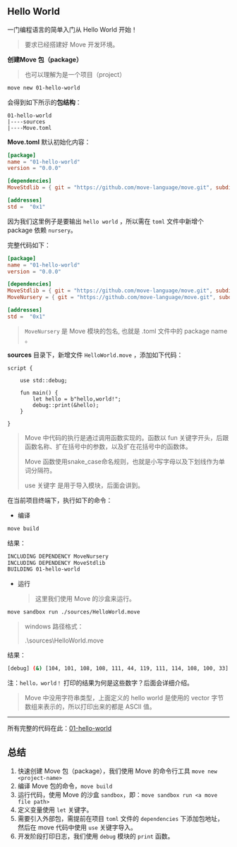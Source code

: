 ## Hello World

一门编程语言的简单入门从 Hello World 开始！

> 要求已经搭建好 Move 开发环境。

**创建Move 包（package）**

> 也可以理解为是一个项目（project）

```bash
move new 01-hello-world
```

会得到如下所示的**包结构**：

```
01-hello-world
|----sources
|----Move.toml
```

**Move.toml** 默认初始化内容：

```toml
[package]
name = "01-hello-world"
version = "0.0.0"

[dependencies]
MoveStdlib = { git = "https://github.com/move-language/move.git", subdir = "language/move-stdlib", rev = "main" }

[addresses]
std =  "0x1"
```

因为我们这里例子是要输出 `hello world` ，所以需在 `toml` 文件中新增个 package 依赖 `nursery`。

完整代码如下：

```toml
[package]
name = "01-hello-world"
version = "0.0.0"

[dependencies]
MoveStdlib = { git = "https://github.com/move-language/move.git", subdir = "language/move-stdlib", rev = "main" }
MoveNursery = { git = "https://github.com/move-language/move.git", subdir = "language/move-stdlib/nursery", rev = "main" }

[addresses]
std =  "0x1"

```

> `MoveNursery` 是 Move 模块的包名, 也就是 .toml 文件中的 package name 。

**sources** 目录下，新增文件 `HelloWorld.move` ，添加如下代码：

```move
script {

    use std::debug;

    fun main() {
        let hello = b"hello,world!";
        debug::print(&hello);
    }

}
```

> Move 中代码的执行是通过调用函数实现的。函数以 fun 关键字开头，后跟函数名称、扩在括号中的参数，以及扩在花括号中的函数体。
>
> Move 函数使用snake_case命名规则，也就是小写字母以及下划线作为单词分隔符。
>
> use 关键字 是用于导入模块，后面会讲到。

在当前项目终端下，执行如下的命令：

- 编译

```bash
move build
```
结果：

```bash
INCLUDING DEPENDENCY MoveNursery
INCLUDING DEPENDENCY MoveStdlib 
BUILDING 01-hello-world
```

- 运行

  > 这里我们使用 Move 的沙盒来运行。

```bash
move sandbox run ./sources/HelloWorld.move
```

> windows 路径格式：
>
> .\sources\HelloWorld.move

结果：

```bash
[debug] (&) [104, 101, 108, 108, 111, 44, 119, 111, 114, 108, 100, 33]
```



注：`hello，world！` 打印的结果为何是这些数字？后面会详细介绍。

> Move 中没用字符串类型，上面定义的 hello world 是使用的 vector 字节数组来表示的，所以打印出来的都是 ASCII 值。



------



所有完整的代码在此：[01-hello-world](./../code/01-hello-world)



## 总结

1. 快速创建 Move 包（package），我们使用 Move 的命令行工具  `move new <project-name>`
2. 编译 Move 包的命令，`move build`
3. 运行代码，使用 Move 的沙盒 `sandbox`，即：`move sandbox run <a move file path>`
4. 定义变量使用 `let` 关键字。
5. 需要引入外部包，需提前在项目 `toml` 文件的 `dependencies` 下添加包地址，然后在 move 代码中使用 `use` 关键字导入。
6. 开发阶段打印日志，我们使用 `debug` 模块的 `print` 函数。